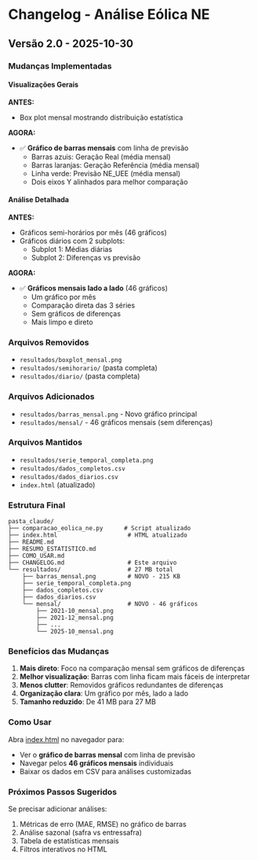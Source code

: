 # Changelog - Análise Eólica NE

## Versão 2.0 - 2025-10-30

### Mudanças Implementadas

#### Visualizações Gerais

**ANTES:**
- Box plot mensal mostrando distribuição estatística

**AGORA:**
- ✅ **Gráfico de barras mensais** com linha de previsão
  - Barras azuis: Geração Real (média mensal)
  - Barras laranjas: Geração Referência (média mensal)
  - Linha verde: Previsão NE_UEE (média mensal)
  - Dois eixos Y alinhados para melhor comparação

#### Análise Detalhada

**ANTES:**
- Gráficos semi-horários por mês (46 gráficos)
- Gráficos diários com 2 subplots:
  - Subplot 1: Médias diárias
  - Subplot 2: Diferenças vs previsão

**AGORA:**
- ✅ **Gráficos mensais lado a lado** (46 gráficos)
  - Um gráfico por mês
  - Comparação direta das 3 séries
  - Sem gráficos de diferenças
  - Mais limpo e direto

### Arquivos Removidos
- `resultados/boxplot_mensal.png`
- `resultados/semihorario/` (pasta completa)
- `resultados/diario/` (pasta completa)

### Arquivos Adicionados
- `resultados/barras_mensal.png` - Novo gráfico principal
- `resultados/mensal/` - 46 gráficos mensais (sem diferenças)

### Arquivos Mantidos
- `resultados/serie_temporal_completa.png`
- `resultados/dados_completos.csv`
- `resultados/dados_diarios.csv`
- `index.html` (atualizado)

### Estrutura Final

```
pasta_claude/
├── comparacao_eolica_ne.py      # Script atualizado
├── index.html                    # HTML atualizado
├── README.md
├── RESUMO_ESTATISTICO.md
├── COMO_USAR.md
├── CHANGELOG.md                  # Este arquivo
└── resultados/                   # 27 MB total
    ├── barras_mensal.png         # NOVO - 215 KB
    ├── serie_temporal_completa.png
    ├── dados_completos.csv
    ├── dados_diarios.csv
    └── mensal/                   # NOVO - 46 gráficos
        ├── 2021-10_mensal.png
        ├── 2021-12_mensal.png
        ├── ...
        └── 2025-10_mensal.png
```

### Benefícios das Mudanças

1. **Mais direto**: Foco na comparação mensal sem gráficos de diferenças
2. **Melhor visualização**: Barras com linha ficam mais fáceis de interpretar
3. **Menos clutter**: Removidos gráficos redundantes de diferenças
4. **Organização clara**: Um gráfico por mês, lado a lado
5. **Tamanho reduzido**: De 41 MB para 27 MB

### Como Usar

Abra [index.html](index.html) no navegador para:
- Ver o **gráfico de barras mensal** com linha de previsão
- Navegar pelos **46 gráficos mensais** individuais
- Baixar os dados em CSV para análises customizadas

### Próximos Passos Sugeridos

Se precisar adicionar análises:
1. Métricas de erro (MAE, RMSE) no gráfico de barras
2. Análise sazonal (safra vs entressafra)
3. Tabela de estatísticas mensais
4. Filtros interativos no HTML
